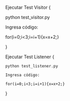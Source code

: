 Ejecutar Test Visitor {

python test_visitor.py

Ingresa código: 

for(i=0;i<3;i=i+1){x=x+2;}

}

Ejecutar Test Listener {
    
    python test_listener.py

    Ingresa código:

    for(i=0;i<3;i=i+1){x=x+2;}

}

